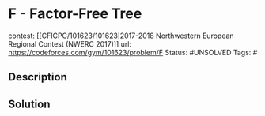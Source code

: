 # F - Factor-Free Tree

contest: [[CFICPC/101623/101623|2017-2018 Northwestern European Regional Contest (NWERC 2017)]]
url: https://codeforces.com/gym/101623/problem/F
Status: #UNSOLVED
Tags: #

## Description

## Solution

